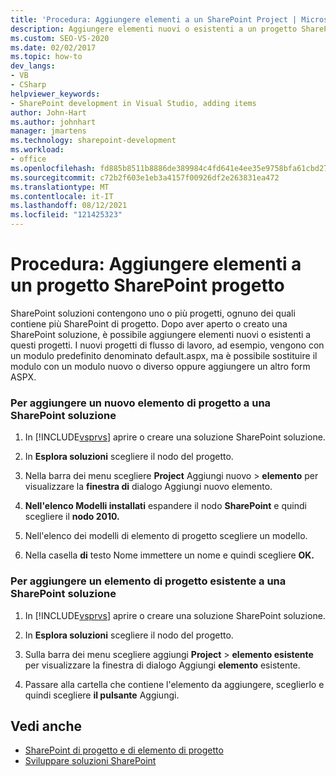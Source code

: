 ```yaml
---
title: 'Procedura: Aggiungere elementi a un SharePoint Project | Microsoft Docs'
description: Aggiungere elementi nuovi o esistenti a un progetto SharePoint in Visual Studio dopo aver aperto o creato una SharePoint soluzione.
ms.custom: SEO-VS-2020
ms.date: 02/02/2017
ms.topic: how-to
dev_langs:
- VB
- CSharp
helpviewer_keywords:
- SharePoint development in Visual Studio, adding items
author: John-Hart
ms.author: johnhart
manager: jmartens
ms.technology: sharepoint-development
ms.workload:
- office
ms.openlocfilehash: fd885b8511b8886de389984c4fd641e4ee35e9758bfa61cbd274fb7081171e75
ms.sourcegitcommit: c72b2f603e1eb3a4157f00926df2e263831ea472
ms.translationtype: MT
ms.contentlocale: it-IT
ms.lasthandoff: 08/12/2021
ms.locfileid: "121425323"
---
```

# <a name="how-to-add-items-to-a-sharepoint-project"></a>Procedura: Aggiungere elementi a un progetto SharePoint progetto
  SharePoint soluzioni contengono uno o più progetti, ognuno dei quali contiene più SharePoint di progetto. Dopo aver aperto o creato una SharePoint soluzione, è possibile aggiungere elementi nuovi o esistenti a questi progetti. I nuovi progetti di flusso di lavoro, ad esempio, vengono con un modulo predefinito denominato default.aspx, ma è possibile sostituire il modulo con un modulo nuovo o diverso oppure aggiungere un altro form ASPX.

### <a name="to-add-a-new-project-item-to-a-sharepoint-solution"></a>Per aggiungere un nuovo elemento di progetto a una SharePoint soluzione

1. In [!INCLUDE[vsprvs](../sharepoint/includes/vsprvs-md.md)] aprire o creare una soluzione SharePoint soluzione.

2. In **Esplora soluzioni** scegliere il nodo del progetto.

3. Nella barra dei menu scegliere **Project** Aggiungi nuovo  >  **elemento** per visualizzare la **finestra di** dialogo Aggiungi nuovo elemento.

4. **Nell'elenco Modelli installati** espandere il nodo **SharePoint** e quindi scegliere il **nodo 2010.**

5. Nell'elenco dei modelli di elemento di progetto scegliere un modello.

6. Nella casella **di** testo Nome immettere un nome e quindi scegliere **OK.**

### <a name="to-add-an-existing-project-item-to-a-sharepoint-solution"></a>Per aggiungere un elemento di progetto esistente a una SharePoint soluzione

1. In [!INCLUDE[vsprvs](../sharepoint/includes/vsprvs-md.md)] aprire o creare una soluzione SharePoint soluzione.

2. In **Esplora soluzioni** scegliere il nodo del progetto.

3. Sulla barra dei menu scegliere aggiungi **Project**  >  **elemento esistente** per visualizzare la finestra di dialogo Aggiungi **elemento** esistente.

4. Passare alla cartella che contiene l'elemento da aggiungere, sceglierlo e quindi scegliere **il pulsante** Aggiungi.

## <a name="see-also"></a>Vedi anche
- [SharePoint di progetto e di elemento di progetto](../sharepoint/sharepoint-project-and-project-item-templates.md)
- [Sviluppare soluzioni SharePoint](../sharepoint/developing-sharepoint-solutions.md)
